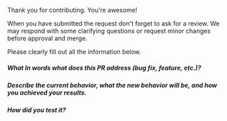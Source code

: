 Thank you for contributing. You're awesome!

When you have submitted the request don't forget to ask for a review. We may respond with some clarifying questions or request minor changes before approval and merge.

Please clearly fill out all the information below.

##### What In words what does this PR address (bug fix, feature, etc.)?

##### Describe the current behavior, what the new behavior will be, and how you achieved your results.

##### How did you test it?
